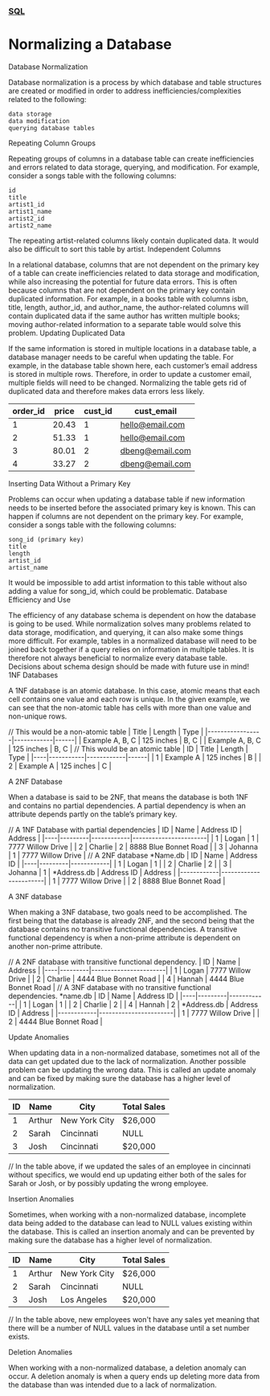 ### [SQL](../README.md)
# Normalizing a Database

Database Normalization

Database normalization is a process by which database and table structures are created or modified in order to address inefficiencies/complexities related to the following:

    data storage
    data modification
    querying database tables

Repeating Column Groups

Repeating groups of columns in a database table can create inefficiencies and errors related to data storage, querying, and modification. For example, consider a songs table with the following columns:

    id
    title
    artist1_id
    artist1_name
    artist2_id
    artist2_name

The repeating artist-related columns likely contain duplicated data. It would also be difficult to sort this table by artist.
Independent Columns

In a relational database, columns that are not dependent on the primary key of a table can create inefficiencies related to data storage and modification, while also increasing the potential for future data errors. This is often because columns that are not dependent on the primary key contain duplicated information. For example, in a books table with columns isbn, title, length, author_id, and author_name, the author-related columns will contain duplicated data if the same author has written multiple books; moving author-related information to a separate table would solve this problem.
Updating Duplicated Data

If the same information is stored in multiple locations in a database table, a database manager needs to be careful when updating the table. For example, in the database table shown here, each customer’s email address is stored in multiple rows. Therefore, in order to update a customer email, multiple fields will need to be changed. Normalizing the table gets rid of duplicated data and therefore makes data errors less likely.

|order_id |price |cust_id |cust_email      |
| -----   | -----| -------| -------------- | 
| 1       |20.43 | 1      |hello@email.com |
| 2       |51.33 | 1      |hello@email.com |
| 3       |80.01 | 2      |dbeng@email.com |
| 4       |33.27 | 2      |dbeng@email.com | 

Inserting Data Without a Primary Key

Problems can occur when updating a database table if new information needs to be inserted before the associated primary key is known. This can happen if columns are not dependent on the primary key. For example, consider a songs table with the following columns:

    song_id (primary key)
    title
    length
    artist_id
    artist_name

It would be impossible to add artist information to this table without also adding a value for song_id, which could be problematic.
Database Efficiency and Use

The efficiency of any database schema is dependent on how the database is going to be used. While normalization solves many problems related to data storage, modification, and querying, it can also make some things more difficult. For example, tables in a normalized database will need to be joined back together if a query relies on information in multiple tables. It is therefore not always beneficial to normalize every database table. Decisions about schema design should be made with future use in mind!
1NF Databases

A 1NF database is an atomic database. In this case, atomic means that each cell contains one value and each row is unique. In the given example, we can see that the non-atomic table has cells with more than one value and non-unique rows.

// This would be a non-atomic table
| Title           | Length     | Type |
|-----------------|------------|------|
| Example A, B, C | 125 inches | B, C |
| Example A, B, C | 125 inches | B, C |
// This would be an atomic table
| ID | Title     | Length     | Type |
|----|-----------|------------|------|
| 1  | Example A | 125 inches | B    |
| 2  | Example A | 125 inches | C    |

A 2NF Database

When a database is said to be 2NF, that means the database is both 1NF and contains no partial dependencies. A partial dependency is when an attribute depends partly on the table’s primary key.

// A 1NF Database with partial dependencies
| ID | Name    | Address ID | Address               |
|----|---------|------------|-----------------------|
| 1  | Logan   | 1          | 7777 Willow Drive     |
| 2  | Charlie | 2          | 8888 Blue Bonnet Road |
| 3  | Johanna | 1          | 7777 Willow Drive     |
// A 2NF database
*Name.db
| ID | Name    | Address ID |
|----|---------|------------|
| 1  | Logan   | 1          |
| 2  | Charlie | 2          |
| 3  | Johanna | 1          |
*Address.db
| Address ID | Address               |
|------------|-----------------------|
| 1          | 7777 Willow Drive     |
| 2          | 8888 Blue Bonnet Road |

A 3NF database

When making a 3NF database, two goals need to be accomplished. The first being that the database is already 2NF, and the second being that the database contains no transitive functional dependencies. A transitive functional dependency is when a non-prime attribute is dependent on another non-prime attribute.

// A 2NF database with transitive functional dependency.
| ID | Name    | Address               |
|----|---------|-----------------------|
| 1  | Logan   | 7777 Willow Drive     |
| 2  | Charlie | 4444 Blue Bonnet Road |
| 4  | Hannah  | 4444 Blue Bonnet Road |
// A 3NF database with no transitive functional dependencies.
*name.db
| ID | Name    | Address ID |
|----|---------|------------|
| 1  | Logan   | 1          |
| 2  | Charlie | 2          |
| 4  | Hannah  | 2          |
*Address.db
| Address ID | Address               |
|------------|-----------------------|
| 1          | 7777 Willow Drive     |
| 2          | 4444 Blue Bonnet Road |

Update Anomalies

When updating data in a non-normalized database, sometimes not all of the data can get updated due to the lack of normalization. Another possible problem can be updating the wrong data. This is called an update anomaly and can be fixed by making sure the database has a higher level of normalization.

| ID | Name   | City          | Total Sales |
|----|--------|---------------|-------------|
| 1  | Arthur | New York City | $26,000     |
| 2  | Sarah  | Cincinnati    | NULL        |
| 3  | Josh   | Cincinnati    | $20,000     |
// In the table above, if we updated the sales of an employee in cincinnati without specifics, we would end up updating either both of the sales for Sarah or Josh, or by possibly updating the wrong employee.

Insertion Anomalies

Sometimes, when working with a non-normalized database, incomplete data being added to the database can lead to NULL values existing within the database. This is called an insertion anomaly and can be prevented by making sure the database has a higher level of normalization.

| ID | Name   | City          | Total Sales |
|----|--------|---------------|-------------|
| 1  | Arthur | New York City | $26,000     |
| 2  | Sarah  | Cincinnati    | NULL        |
| 3  | Josh   | Los Angeles   | $20,000     |
// In the table above, new employees won't have any sales yet meaning that there will be a number of NULL values in the database until a set number exists.

Deletion Anomalies

When working with a non-normalized database, a deletion anomaly can occur. A deletion anomaly is when a query ends up deleting more data from the database than was intended due to a lack of normalization.
